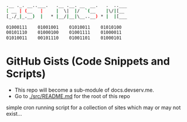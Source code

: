 ```sh
.__ ._. __..___.   .__ .__. __  __.   .  ..___
[ __ | (__   |     |  \|  |/  `(__    |\/|[__ 
[_./_|_.__)  |   * |__/|__|\__..__) * |  |[___
                                              
01000111    01001001    01010011    01010100 
00101110    01000100    01001111    01000011 
01010011    00101110    01001101    01000101 
```

# GitHub Gists (Code Snippets and Scripts)

- This repo will become a sub-module of docs.devserv.me.
- Go to [./src/README.md](./src/README.md) for the root of this repo

simple cron running script for a collection of sites which may or may not exist...


 
